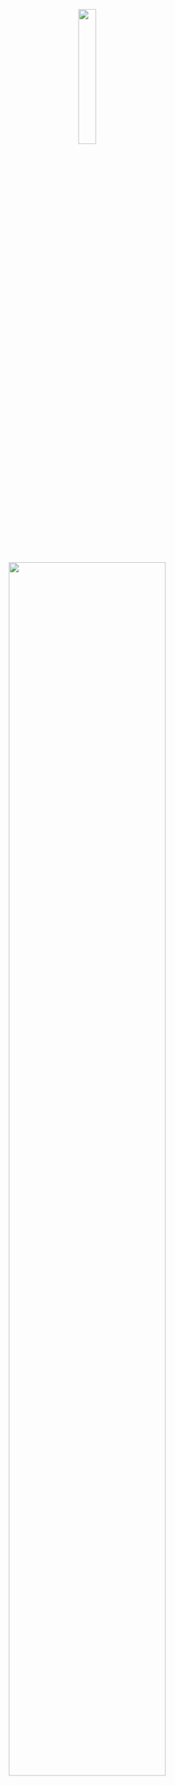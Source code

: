 <div>
<img src="https://i.imgur.com/OiUf0s3.png" style="height: 25%; width: 25%; margin-left: 37.5%; margin-right: 37.5%; ">
<img src="https://i.imgur.com/lMJAXkC.jpg" style="margin-top: 5%; width: 75%; margin-left: 12.5%; margin-right: 12.5%;">
<h3>Minecraft API Wrapper (Hypixel, Mojang, etc.)</h3>
</div>

[![Discord](https://img.shields.io/discord/823637407449481219?color=%237289DA&style=for-the-badge)](https://discord.gg/n5TpKjss52)
[![GitHub issues](https://img.shields.io/github/issues/brightplum/minecraft.js?style=for-the-badge)](https://github.com/brightplum/minecraft.js/issues)
[![Repository License](https://img.shields.io/github/license/brightplum/minecraft.js?style=for-the-badge)](https://github.com/brightplum/minecraft.js/blob/main/LICENSE)
[![File Size](https://img.shields.io/github/repo-size/brightplum/minecraft.js?label=size&style=for-the-badge)](https://github.com/brightplum/minecraft.js)

## Installation
```
npm install minecraft.js
```
## Usage
```js
const MCAPI = require('minecraft.js');

const mojang = new MCAPI.MojangClient();
const hypixel = new MCAPI.HypixelClient('apikey');
const hive = new MCAPI.HiveClient();

async function getStuff() {
  // Get Mojang App
  const app = await mojang.getMojangApp();

  console.log(app.status) // Expected: "OK"

  // Get Player UUID
  const player  = await mojang.getPlayer('name', 'GamerCoder215');

  console.log(player.uuid) // Expected: 8069233e5b25410c9475daa6a044c365

  // Get Hypixel Player
  const hyplayer = await hypixel.getHypixelPlayer(player.uuid);
  // Must be a UUID or will not work

  console.log(hyplayer.username) // Expected: GamerCoder215
}

getStuff();
```
